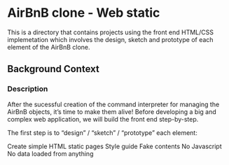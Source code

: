 # AirBnB clone - Web static
This is a directory that contains projects using the front end HTML/CSS implemetation which involves the design, sketch and prototype of each element of the AirBnB clone.

## Background Context
### Description
After the sucessful creation of the command interpreter for managing the AirBnB objects, it’s time to make them alive! Before developing a big and complex web application, we will build the front end step-by-step.

The first step is to “design” / “sketch” / “prototype” each element:

Create simple HTML static pages
Style guide
Fake contents
No Javascript
No data loaded from anything

